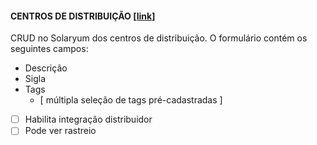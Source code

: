 #### CENTROS DE DISTRIBUIÇÃO [[link](https://sandbox.solaryum.com.br/fotus-yfe/configuracoes/centros-de-distribuicao)]

CRUD no Solaryum dos centros de distribuição. O formulário contém os seguintes campos:

- Descrição
- Sigla
- Tags
    - [ múltipla seleção de tags pré-cadastradas ]
- [ ] Habilita integração distribuidor
- [ ] Pode ver rastreio
